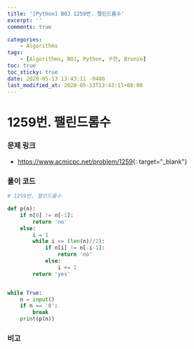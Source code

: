 ```yaml
---
title: '[Python] BOJ 1259번. 팰린드롬수'
excerpt: ''
comments: true

categories:
    - Algorithms
tags:
    - [Algorithms, BOJ, Python, 구현, Bronze]
toc: true
toc_sticky: true
date: 2020-05-13 13:43:11 -0400
last_modified_at: 2020-05-13T13:43:11+08:00
---
```


# 1259번. 팰린드롬수

### 문제 링크

-   <https://www.acmicpc.net/problem/1259>{: target="\_blank"}

### 풀이 코드

```python
# 1259번. 팰린드롬수

def p(n):
    if n[0] != n[-1]:
        return 'no'
    else:
        i = 1
        while i <= (len(n)//2):
            if n[i] != n[-i-1]:
                return 'no'
            else:
                i += 1
        return 'yes'


while True:
    n = input()
    if n == '0':
        break
    print(p(n))
```

### 비고
